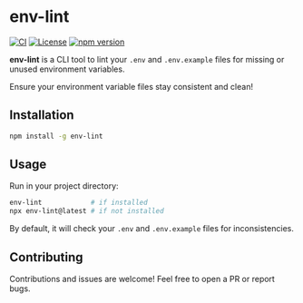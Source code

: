 # env-lint

[![CI](https://github.com/myferr/env-lint/actions/workflows/npm-publish.yml/badge.svg)](https://github.com/myferr/env-lint/actions/workflows/npm-publish.yml)
[![License](https://img.shields.io/github/license/myferr/env-lint)](LICENSE)
[![npm version](https://img.shields.io/npm/v/env-lint.svg)](https://www.npmjs.com/package/env-lint)

**env-lint** is a CLI tool to lint your `.env` and `.env.example` files for missing or unused environment variables.  

Ensure your environment variable files stay consistent and clean!

## Installation

```bash
npm install -g env-lint
```

## Usage

Run in your project directory:

```bash
env-lint            # if installed
npx env-lint@latest # if not installed
```

By default, it will check your `.env` and `.env.example` files for inconsistencies.

## Contributing

Contributions and issues are welcome! Feel free to open a PR or report bugs.
